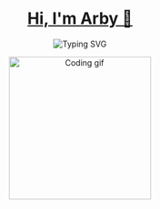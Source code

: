 <h1 align="center">
  <a href="#">Hi, I'm Arby 👋</a>
</h1>

<p align="center">
  <img src="https://readme-typing-svg.demolab.com?font=Fira+Code&duration=2000&pause=1000&color=00FFFF&center=true&vCenter=true&width=435&lines=Security+Researcher;Ethical+Hacker;Flask+Web+Developer" alt="Typing SVG" />
</p>

<p align="center">
  <img src="https://media.giphy.com/media/qgQUggAC3Pfv687qPC/giphy.gif" width="250" alt="Coding gif" />
</p>
